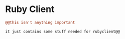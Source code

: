 # Ruby Client

```diff
@@this isn't anything important

it just contains some stuff needed for rubyclient@@
```
